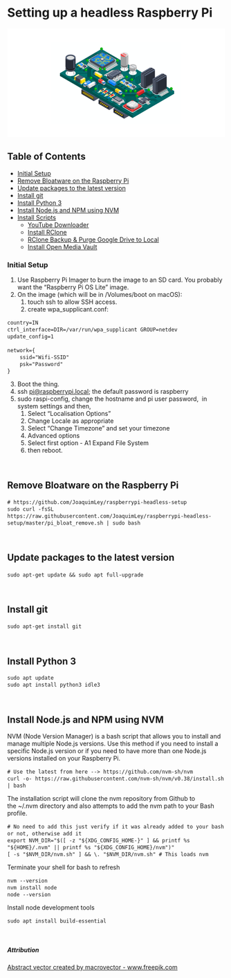 # Setting up a headless Raspberry Pi

![headless Raspberry Pi](https://github.com/wadhwakamal/headless-raspberrypi/raw/main/assets/repo-img.png?raw=true)

## Table of Contents  
* [Initial Setup](#setting-up-a-headless-raspberry-pi)  
* [Remove Bloatware on the Raspberry Pi](#remove-bloatware-on-the-raspberry-pi)  
* [Update packages to the latest version](https://github.com/wadhwakamal/headless-raspberrypi#update-packages-to-the-latest-version)  
* [Install git](https://github.com/wadhwakamal/headless-raspberrypi#install-git)  
* [Install Python 3](https://github.com/wadhwakamal/headless-raspberrypi#install-python-3)  
* [Install Node.js and NPM using NVM](https://github.com/wadhwakamal/headless-raspberrypi#install-nodejs-and-npm-using-nvm)  
* [Install Scripts](https://github.com/wadhwakamal/headless-raspberrypi/blob/main/scripts/Scripts.md)  
	* [YouTube Downloader](https://github.com/wadhwakamal/headless-raspberrypi/blob/main/scripts/Scripts.md#install-youtube-downloader)
	* [Install RClone](https://github.com/wadhwakamal/headless-raspberrypi/blob/main/scripts/Scripts.md#install-rclone)
	* [RClone Backup & Purge Google Drive to Local](https://github.com/wadhwakamal/headless-raspberrypi/blob/main/scripts/Scripts.md#rclone-backup--purge-google-drive-to-local)
	* [Install Open Media Vault](https://github.com/wadhwakamal/headless-raspberrypi/blob/main/scripts/Scripts.md#install-open-media-vault)

### Initial Setup

1. Use Raspberry Pi Imager to burn the image to an SD card. You probably want the “Raspberry Pi OS Lite” image.
2. On the image (which will be in /Volumes/boot on macOS):
	1. touch ssh to allow SSH access.
	2. create wpa_supplicant.conf:


```
country=IN
ctrl_interface=DIR=/var/run/wpa_supplicant GROUP=netdev
update_config=1

network={
    ssid="Wifi-SSID"
    psk="Password"
}
```

3. Boot the thing.
4. ssh pi@raspberrypi.local; the default password is raspberry
5. sudo raspi-config, change the hostname and pi user password,  in system settings and then,
	1. Select “Localisation Options”
	2. Change Locale as appropriate
	3. Select “Change Timezone” and set your timezone
	4. Advanced options
	5. Select first option - A1 Expand File System
	6. then reboot.

<br/>

## Remove Bloatware on the Raspberry Pi
```
# https://github.com/JoaquimLey/raspberrypi-headless-setup
sudo curl -fsSL https://raw.githubusercontent.com/JoaquimLey/raspberrypi-headless-setup/master/pi_bloat_remove.sh | sudo bash
```

<br/>

## Update packages to the latest version
`sudo apt-get update && sudo apt full-upgrade`

<br/>

## Install git
`sudo apt-get install git`

<br/>

## Install Python 3
```
sudo apt update
sudo apt install python3 idle3
```
<br/>

## Install Node.js and NPM using NVM

NVM (Node Version Manager) is a bash script that allows you to install and manage multiple Node.js versions. Use this method if you need to install a specific Node.js version or if you need to have more than one Node.js versions installed on your Raspberry Pi.

```
# Use the latest from here --> https://github.com/nvm-sh/nvm
curl -o- https://raw.githubusercontent.com/nvm-sh/nvm/v0.38/install.sh | bash
```

The installation script will clone the nvm repository from Github to the ~/.nvm directory and also attempts to add the nvm path to your Bash profile.

```
# No need to add this just verify if it was already added to your bash or not, otherwise add it
export NVM_DIR="$([ -z "${XDG_CONFIG_HOME-}" ] && printf %s "${HOME}/.nvm" || printf %s "${XDG_CONFIG_HOME}/nvm")"
[ -s "$NVM_DIR/nvm.sh" ] && \. "$NVM_DIR/nvm.sh" # This loads nvm
```

Terminate your shell for bash to refresh

```
nvm --version
nvm install node
node --version
```


Install node development tools 

```
sudo apt install build-essential
```

<br/>

##### Attribution
<a href='https://www.freepik.com/vectors/abstract'>Abstract vector created by macrovector - www.freepik.com</a>
